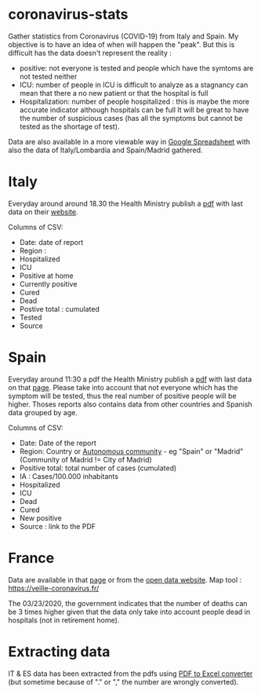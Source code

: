 # coronavirus-stats
Gather statistics from Coronavirus (COVID-19) from Italy and Spain. My objective is to have an idea of when will happen the "peak". But this is difficult has the data doesn't represent the reality :  
- positive: not everyone is tested and people which have the symtoms are not tested neither
- ICU: number of people in ICU is difficult to analyze as a stagnancy can mean that there a no new patient or that the hospital is full
- Hospitalization: number of people hospitalized : this is maybe the more accurate indicator although hospitals can be full
It will be great to have the number of suspicious cases (has all the symptoms but cannot be tested as the shortage of test).


Data are also available in a more viewable way in [Google Spreadsheet](https://docs.google.com/spreadsheets/d/1RCuQGKy3fer6LVD8rTL1k2gODxnVnkmWNEu09oWrvNw/edit) with also the data of Italy/Lombardia and Spain/Madrid gathered.

# Italy
Everyday around around 18.30 the Health Ministry publish a [pdf](http://www.salute.gov.it/imgs/C_17_pagineAree_5351_34_file.pdf) with last data on their [website](http://www.salute.gov.it/portale/nuovocoronavirus/dettaglioNotizieNuovoCoronavirus.jsp?lingua=italiano&menu=notizie&p=dalministero&id=4337).

Columns of CSV:  
- Date: date of report
- Region :
- Hospitalized
- ICU
- Positive at home
- Currently positive
- Cured	
- Dead
- Postive total : cumulated
- Tested
- Source

# Spain
Everyday around 11:30 a pdf the Health Ministry publish a [pdf](https://www.mscbs.gob.es/profesionales/saludPublica/ccayes/alertasActual/nCov-China/documentos/Actualizacion_57_COVID-19.pdf) with last data on that [page](https://www.mscbs.gob.es/profesionales/saludPublica/ccayes/alertasActual/nCov-China/situacionActual.htm).
Please take into account that not everyone which has the symptom will be tested, thus the real number of positive people will be higher. 
Thoses reports also contains data from other countries and Spanish data grouped by age.


Columns of CSV:  
- Date: Date of the report
- Region: Country or [Autonomous community](https://en.wikipedia.org/wiki/Autonomous_communities_of_Spain) - eg "Spain" or "Madrid" (Community of Madrid != City of Madrid)
- Positive total: total number of cases (cumulated)
- IA : Cases/100.000 inhabitants
- Hospitalized
- ICU
- Dead
- Cured
- New positive
- Source : link to the PDF


# France 
Data are available in that [page](https://www.santepubliquefrance.fr/maladies-et-traumatismes/maladies-et-infections-respiratoires/infection-a-coronavirus/articles/infection-au-nouveau-coronavirus-sars-cov-2-covid-19-france-et-monde) or from the [open data website](https://www.data.gouv.fr/fr/datasets/donnees-des-ugences-hospitalieres-et-de-sos-medecins-relatives-a-lepidemie-de-covid-19/). Map tool : https://veille-coronavirus.fr/

The 03/23/2020, the government indicates that the number of deaths can be 3 times higher given that the data only take into account people dead in hospitals (not in retirement home).

# Extracting data
IT & ES data has been extracted from the pdfs using [PDF to Excel converter](https://www.ilovepdf.com/pdf_to_excel) (but sometime because of "." or "," the number are wrongly converted).